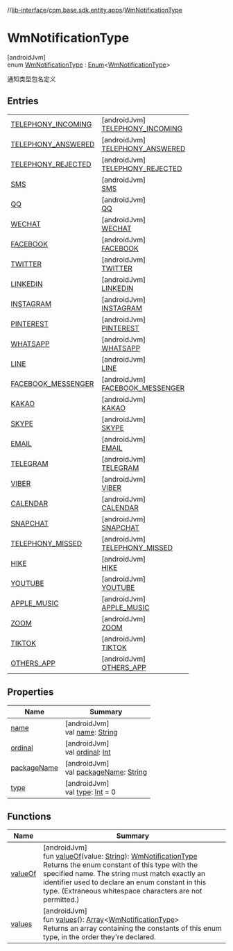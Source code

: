 //[lib-interface](../../../index.md)/[com.base.sdk.entity.apps](../index.md)/[WmNotificationType](index.md)

# WmNotificationType

[androidJvm]\
enum [WmNotificationType](index.md) : [Enum](https://kotlinlang.org/api/latest/jvm/stdlib/kotlin/-enum/index.html)&lt;[WmNotificationType](index.md)&gt; 

通知类型包名定义

## Entries

| | |
|---|---|
| [TELEPHONY_INCOMING](-t-e-l-e-p-h-o-n-y_-i-n-c-o-m-i-n-g/index.md) | [androidJvm]<br>[TELEPHONY_INCOMING](-t-e-l-e-p-h-o-n-y_-i-n-c-o-m-i-n-g/index.md) |
| [TELEPHONY_ANSWERED](-t-e-l-e-p-h-o-n-y_-a-n-s-w-e-r-e-d/index.md) | [androidJvm]<br>[TELEPHONY_ANSWERED](-t-e-l-e-p-h-o-n-y_-a-n-s-w-e-r-e-d/index.md) |
| [TELEPHONY_REJECTED](-t-e-l-e-p-h-o-n-y_-r-e-j-e-c-t-e-d/index.md) | [androidJvm]<br>[TELEPHONY_REJECTED](-t-e-l-e-p-h-o-n-y_-r-e-j-e-c-t-e-d/index.md) |
| [SMS](-s-m-s/index.md) | [androidJvm]<br>[SMS](-s-m-s/index.md) |
| [QQ](-q-q/index.md) | [androidJvm]<br>[QQ](-q-q/index.md) |
| [WECHAT](-w-e-c-h-a-t/index.md) | [androidJvm]<br>[WECHAT](-w-e-c-h-a-t/index.md) |
| [FACEBOOK](-f-a-c-e-b-o-o-k/index.md) | [androidJvm]<br>[FACEBOOK](-f-a-c-e-b-o-o-k/index.md) |
| [TWITTER](-t-w-i-t-t-e-r/index.md) | [androidJvm]<br>[TWITTER](-t-w-i-t-t-e-r/index.md) |
| [LINKEDIN](-l-i-n-k-e-d-i-n/index.md) | [androidJvm]<br>[LINKEDIN](-l-i-n-k-e-d-i-n/index.md) |
| [INSTAGRAM](-i-n-s-t-a-g-r-a-m/index.md) | [androidJvm]<br>[INSTAGRAM](-i-n-s-t-a-g-r-a-m/index.md) |
| [PINTEREST](-p-i-n-t-e-r-e-s-t/index.md) | [androidJvm]<br>[PINTEREST](-p-i-n-t-e-r-e-s-t/index.md) |
| [WHATSAPP](-w-h-a-t-s-a-p-p/index.md) | [androidJvm]<br>[WHATSAPP](-w-h-a-t-s-a-p-p/index.md) |
| [LINE](-l-i-n-e/index.md) | [androidJvm]<br>[LINE](-l-i-n-e/index.md) |
| [FACEBOOK_MESSENGER](-f-a-c-e-b-o-o-k_-m-e-s-s-e-n-g-e-r/index.md) | [androidJvm]<br>[FACEBOOK_MESSENGER](-f-a-c-e-b-o-o-k_-m-e-s-s-e-n-g-e-r/index.md) |
| [KAKAO](-k-a-k-a-o/index.md) | [androidJvm]<br>[KAKAO](-k-a-k-a-o/index.md) |
| [SKYPE](-s-k-y-p-e/index.md) | [androidJvm]<br>[SKYPE](-s-k-y-p-e/index.md) |
| [EMAIL](-e-m-a-i-l/index.md) | [androidJvm]<br>[EMAIL](-e-m-a-i-l/index.md) |
| [TELEGRAM](-t-e-l-e-g-r-a-m/index.md) | [androidJvm]<br>[TELEGRAM](-t-e-l-e-g-r-a-m/index.md) |
| [VIBER](-v-i-b-e-r/index.md) | [androidJvm]<br>[VIBER](-v-i-b-e-r/index.md) |
| [CALENDAR](-c-a-l-e-n-d-a-r/index.md) | [androidJvm]<br>[CALENDAR](-c-a-l-e-n-d-a-r/index.md) |
| [SNAPCHAT](-s-n-a-p-c-h-a-t/index.md) | [androidJvm]<br>[SNAPCHAT](-s-n-a-p-c-h-a-t/index.md) |
| [TELEPHONY_MISSED](-t-e-l-e-p-h-o-n-y_-m-i-s-s-e-d/index.md) | [androidJvm]<br>[TELEPHONY_MISSED](-t-e-l-e-p-h-o-n-y_-m-i-s-s-e-d/index.md) |
| [HIKE](-h-i-k-e/index.md) | [androidJvm]<br>[HIKE](-h-i-k-e/index.md) |
| [YOUTUBE](-y-o-u-t-u-b-e/index.md) | [androidJvm]<br>[YOUTUBE](-y-o-u-t-u-b-e/index.md) |
| [APPLE_MUSIC](-a-p-p-l-e_-m-u-s-i-c/index.md) | [androidJvm]<br>[APPLE_MUSIC](-a-p-p-l-e_-m-u-s-i-c/index.md) |
| [ZOOM](-z-o-o-m/index.md) | [androidJvm]<br>[ZOOM](-z-o-o-m/index.md) |
| [TIKTOK](-t-i-k-t-o-k/index.md) | [androidJvm]<br>[TIKTOK](-t-i-k-t-o-k/index.md) |
| [OTHERS_APP](-o-t-h-e-r-s_-a-p-p/index.md) | [androidJvm]<br>[OTHERS_APP](-o-t-h-e-r-s_-a-p-p/index.md) |

## Properties

| Name | Summary |
|---|---|
| [name](../../com.base.sdk.port.app/-w-m-camera-flash-mode/-w-m-camera-flash-mode-auto/index.md#-372974862%2FProperties%2F-721212597) | [androidJvm]<br>val [name](../../com.base.sdk.port.app/-w-m-camera-flash-mode/-w-m-camera-flash-mode-auto/index.md#-372974862%2FProperties%2F-721212597): [String](https://kotlinlang.org/api/latest/jvm/stdlib/kotlin/-string/index.html) |
| [ordinal](../../com.base.sdk.port.app/-w-m-camera-flash-mode/-w-m-camera-flash-mode-auto/index.md#-739389684%2FProperties%2F-721212597) | [androidJvm]<br>val [ordinal](../../com.base.sdk.port.app/-w-m-camera-flash-mode/-w-m-camera-flash-mode-auto/index.md#-739389684%2FProperties%2F-721212597): [Int](https://kotlinlang.org/api/latest/jvm/stdlib/kotlin/-int/index.html) |
| [packageName](package-name.md) | [androidJvm]<br>val [packageName](package-name.md): [String](https://kotlinlang.org/api/latest/jvm/stdlib/kotlin/-string/index.html) |
| [type](type.md) | [androidJvm]<br>val [type](type.md): [Int](https://kotlinlang.org/api/latest/jvm/stdlib/kotlin/-int/index.html) = 0 |

## Functions

| Name | Summary |
|---|---|
| [valueOf](value-of.md) | [androidJvm]<br>fun [valueOf](value-of.md)(value: [String](https://kotlinlang.org/api/latest/jvm/stdlib/kotlin/-string/index.html)): [WmNotificationType](index.md)<br>Returns the enum constant of this type with the specified name. The string must match exactly an identifier used to declare an enum constant in this type. (Extraneous whitespace characters are not permitted.) |
| [values](values.md) | [androidJvm]<br>fun [values](values.md)(): [Array](https://kotlinlang.org/api/latest/jvm/stdlib/kotlin/-array/index.html)&lt;[WmNotificationType](index.md)&gt;<br>Returns an array containing the constants of this enum type, in the order they're declared. |
